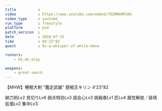 ```yaml
---
title          :
video          : https://www.youtube.com/embed/7OIMNkMFUXk
video_type     : youtube
run_type       : freestyle
platform       : ps4
patch_version  :
date           : 2018-07-15
time           : 04'23"82
quest          : 9★-a-whisper-of-white-mane

runners:
    - hk_mh_olay

weapons:
    - great-sword
---
```

【MHW】睡眠大剣 &quot;鑑定武器&quot; 歴戦王キリン 4‘23“82

納刀術Lv2 見切りLv6 弱点特効Lv3 超会心Lv3 挑戦者Lv1 匠Lv4 属性解放／装填拡張Lv2 集中Lv3.
